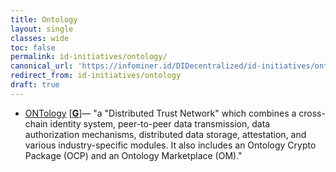 ```yaml
---
title: Ontology
layout: single
classes: wide
toc: false
permalink: id-initiatives/ontology/
canonical_url: 'https://infominer.id/DIDecentralized/id-initiatives/ontology/'
redirect_from: id-initiatives/ontology
draft: true
---
```


* [ONTology](https://ont.io/) [[**G**](https://github.com/ontio/ontology-DID)]— "a "Distributed Trust Network" which combines a cross-chain identity system, peer-to-peer data transmission, data authorization mechanisms, distributed data storage, attestation, and various industry-specific modules. It also includes an Ontology Crypto Package (OCP) and an Ontology Marketplace (OM)."
